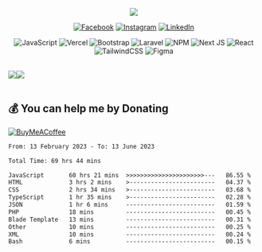 <div align="center">
  
[![](https://visitcount.itsvg.in/api?id=Taufik-H&icon=2&color=0)](https://visitcount.itsvg.in)

</div>
<div align="center">
  
[![Facebook](https://img.shields.io/badge/Facebook-%231877F2.svg?logo=Facebook&logoColor=white)](https://facebook.com/TaufikH.me) [![Instagram](https://img.shields.io/badge/Instagram-%23E4405F.svg?logo=Instagram&logoColor=white)](https://instagram.com/hai.opit) [![LinkedIn](https://img.shields.io/badge/LinkedIn-%230077B5.svg?logo=linkedin&logoColor=white)](https://www.linkedin.com/in/taufikhidayatulloh)
  
</div>

<div align="center">


![JavaScript](https://img.shields.io/badge/javascript-%23323330.svg?style=for-the-badge&logo=javascript&logoColor=%23F7DF1E) ![Vercel](https://img.shields.io/badge/vercel-%23000000.svg?style=for-the-badge&logo=vercel&logoColor=white) ![Bootstrap](https://img.shields.io/badge/bootstrap-%23563D7C.svg?style=for-the-badge&logo=bootstrap&logoColor=white) ![Laravel](https://img.shields.io/badge/laravel-%23FF2D20.svg?style=for-the-badge&logo=laravel&logoColor=white) ![NPM](https://img.shields.io/badge/NPM-%23000000.svg?style=for-the-badge&logo=npm&logoColor=white) ![Next JS](https://img.shields.io/badge/Next-black?style=for-the-badge&logo=next.js&logoColor=white) ![React](https://img.shields.io/badge/react-%2320232a.svg?style=for-the-badge&logo=react&logoColor=%2361DAFB) ![TailwindCSS](https://img.shields.io/badge/tailwindcss-%2338B2AC.svg?style=for-the-badge&logo=tailwind-css&logoColor=white) 	![Figma](https://img.shields.io/badge/figma-%23F24E1E.svg?style=for-the-badge&logo=figma&logoColor=white)

</div>  
<br/>
<div align="center">
  <div style="display: flex; align-items:center;" >
    <img src="https://github-contribution-stats.vercel.app/api/?username=Taufik-H" />
    <img src="https://github-readme-streak-stats.herokuapp.com/?user=Taufik-H&theme=default&hide_border=false" />
  </div>
</div>

<br/>



  ## 💰 You can help me by Donating
  [![BuyMeACoffee](https://img.shields.io/badge/Buy%20Me%20a%20Coffee-ffdd00?style=for-the-badge&logo=buy-me-a-coffee&logoColor=black)](https://buymeacoffee.com/opik) 

<!--START_SECTION:waka-->

```txt
From: 13 February 2023 - To: 13 June 2023

Total Time: 69 hrs 44 mins

JavaScript       60 hrs 21 mins  >>>>>>>>>>>>>>>>>>>>>>---   86.55 %
HTML             3 hrs 2 mins    >------------------------   04.37 %
CSS              2 hrs 34 mins   >------------------------   03.68 %
TypeScript       1 hr 35 mins    >------------------------   02.28 %
JSON             1 hr 6 mins     -------------------------   01.59 %
PHP              18 mins         -------------------------   00.45 %
Blade Template   13 mins         -------------------------   00.31 %
Other            10 mins         -------------------------   00.25 %
XML              10 mins         -------------------------   00.24 %
Bash             6 mins          -------------------------   00.15 %
```

<!--END_SECTION:waka-->

